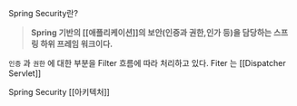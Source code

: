 Spring Security란?
>**Spring 기반의 [[애플리케이션]]의 보안(인증과 권한,인가 등)을 담당하는 스프링 하위 프레임 워크이다.** 

`인증` 과 `권한` 에 대한 부분을 Filter 흐름에 따라 처리하고 있다. Fiter 는 [[Dispatcher Servlet]]



Spring Security [[아키텍처]] 
